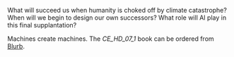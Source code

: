 What will succeed us when humanity is choked off by climate catastrophe? When will we begin to design our own successors? What role will AI play in this final supplantation?

Machines create machines. The _CE_HD_07_1_ book can be ordered from [Blurb][1].

[1]: https://www.blurb.com/b/10299980-system-ce_hd_07_1

